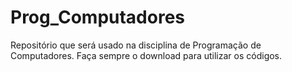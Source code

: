 # Prog_Computadores
Repositório que será usado na disciplina de Programação de Computadores.
Faça sempre o download para utilizar os códigos.
